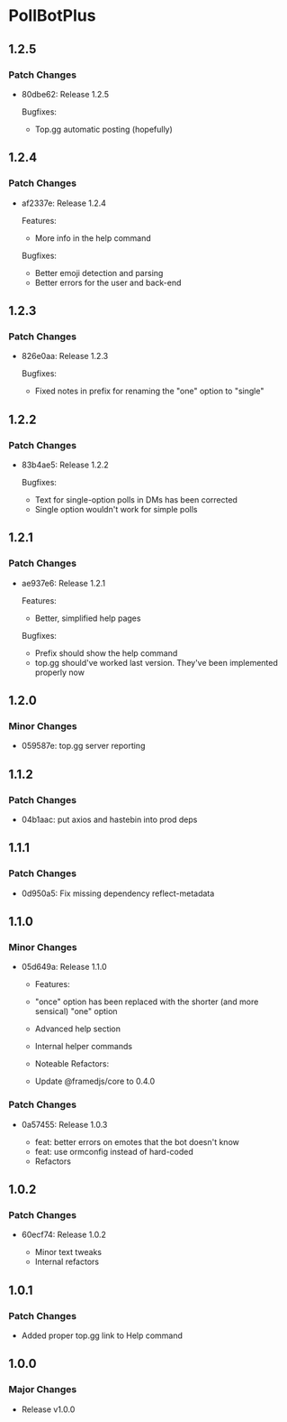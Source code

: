 # PollBotPlus

## 1.2.5

### Patch Changes

-   80dbe62: Release 1.2.5

    Bugfixes:

    -   Top.gg automatic posting (hopefully)

## 1.2.4

### Patch Changes

-   af2337e: Release 1.2.4

    Features:

    -   More info in the help command

    Bugfixes:

    -   Better emoji detection and parsing
    -   Better errors for the user and back-end

## 1.2.3

### Patch Changes

-   826e0aa: Release 1.2.3

    Bugfixes:

    -   Fixed notes in prefix for renaming the "one" option to "single"

## 1.2.2

### Patch Changes

-   83b4ae5: Release 1.2.2

    Bugfixes:

    -   Text for single-option polls in DMs has been corrected
    -   Single option wouldn't work for simple polls

## 1.2.1

### Patch Changes

-   ae937e6: Release 1.2.1

    Features:

    -   Better, simplified help pages

    Bugfixes:

    -   Prefix should show the help command
    -   top.gg should've worked last version. They've been implemented properly now

## 1.2.0

### Minor Changes

-   059587e: top.gg server reporting

## 1.1.2

### Patch Changes

-   04b1aac: put axios and hastebin into prod deps

## 1.1.1

### Patch Changes

-   0d950a5: Fix missing dependency reflect-metadata

## 1.1.0

### Minor Changes

-   05d649a: Release 1.1.0

    -   Features:
    -   "once" option has been replaced with the shorter (and more sensical) "one" option
    -   Advanced help section
    -   Internal helper commands

    -   Noteable Refactors:
    -   Update @framedjs/core to 0.4.0

### Patch Changes

-   0a57455: Release 1.0.3

    -   feat: better errors on emotes that the bot doesn't know
    -   feat: use ormconfig instead of hard-coded
    -   Refactors

## 1.0.2

### Patch Changes

-   60ecf74: Release 1.0.2

    -   Minor text tweaks
    -   Internal refactors

## 1.0.1

### Patch Changes

-   Added proper top.gg link to Help command

## 1.0.0

### Major Changes

-   Release v1.0.0
